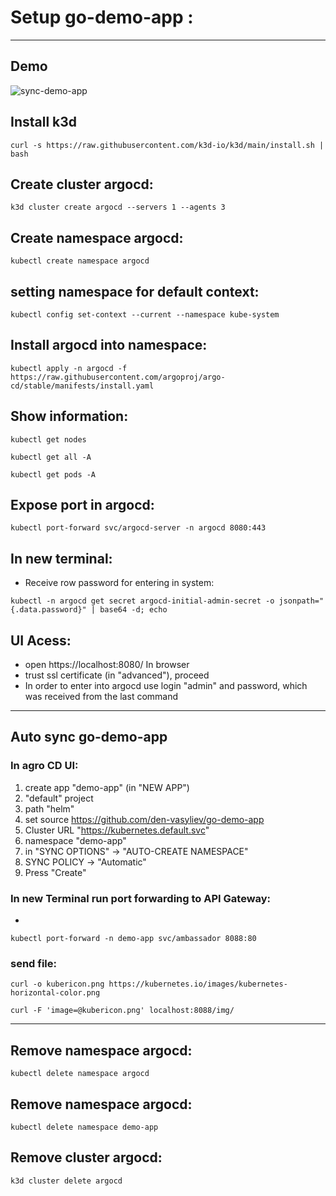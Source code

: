 # Setup go-demo-app :
-----

## Demo

 ![sync-demo-app](./sources/sync-demo-app.gif)

## Install k3d

```shell
curl -s https://raw.githubusercontent.com/k3d-io/k3d/main/install.sh | bash
```

## Create cluster argocd:
```shell
k3d cluster create argocd --servers 1 --agents 3
```

## Create namespace argocd:
```shell
kubectl create namespace argocd
```
## setting namespace for default context:
```shell
kubectl config set-context --current --namespace kube-system
```

## Install argocd into namespace:
```shell
kubectl apply -n argocd -f https://raw.githubusercontent.com/argoproj/argo-cd/stable/manifests/install.yaml
```

## Show information:
```shell
kubectl get nodes
```
```shell
kubectl get all -A
```
```shell
kubectl get pods -A
```

## Expose port in argocd:
```shell
kubectl port-forward svc/argocd-server -n argocd 8080:443
```

## In new terminal:
- Receive row password for entering in system:
```shell
kubectl -n argocd get secret argocd-initial-admin-secret -o jsonpath="{.data.password}" | base64 -d; echo
```

## UI Acess:
- open https://localhost:8080/ In browser
- trust ssl certificate (in "advanced"), proceed
- In order to enter into argocd use login "admin" and password, which was received from the last command
-----

## Auto sync go-demo-app

### In agro CD UI:

1) create app "demo-app" (in "NEW APP")
2) "default" project
3) path "helm"
4) set source https://github.com/den-vasyliev/go-demo-app
5) Cluster URL "https://kubernetes.default.svc"
6) namespace "demo-app"
7) in "SYNC OPTIONS" -> "AUTO-CREATE NAMESPACE"
8) SYNC POLICY -> "Automatic"
9) Press "Create"

### In new Terminal run port forwarding to API Gateway:
-
 ```shell
 kubectl port-forward -n demo-app svc/ambassador 8088:80
 ```
### send file:
```shell
curl -o kubericon.png https://kubernetes.io/images/kubernetes-horizontal-color.png
```
```shell
curl -F 'image=@kubericon.png' localhost:8088/img/
```

-----
## Remove namespace argocd:
```shell
kubectl delete namespace argocd
```

## Remove namespace argocd:
```shell
kubectl delete namespace demo-app
```

## Remove cluster argocd:
```shell
k3d cluster delete argocd
```